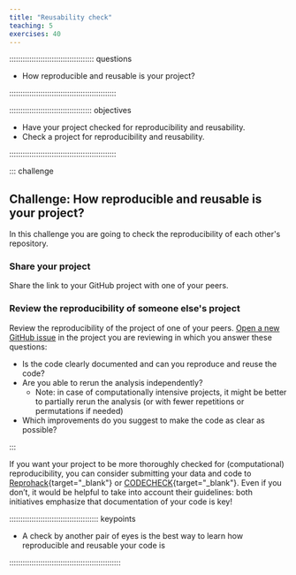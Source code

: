 ```yaml
---
title: "Reusability check"
teaching: 5
exercises: 40
---
```


:::::::::::::::::::::::::::::::::::::: questions 

- How reproducible and reusable is your project?

::::::::::::::::::::::::::::::::::::::::::::::::

::::::::::::::::::::::::::::::::::::: objectives

- Have your project checked for reproducibility and reusability. 
- Check a project for reproducibility and reusability. 

::::::::::::::::::::::::::::::::::::::::::::::::


::: challenge

## Challenge: How reproducible and reusable is your project?
In this challenge you are going to check the reproducibility of each other's repository.

### Share your project
Share the link to your GitHub project with one of your peers.

### Review the reproducibility of someone else's project

Review the reproducibility of the project of one of your peers. 
[Open a new GitHub issue](https://docs.github.com/en/issues/tracking-your-work-with-issues/using-issues/creating-an-issue) in the project you are reviewing in which you answer these questions:

- Is the code clearly documented and can you reproduce and reuse the code?  
- Are you able to rerun the analysis independently? 
    - Note: in case of computationally intensive projects, it might be better to partially rerun 
    the analysis (or with fewer repetitions or permutations if needed)
- Which improvements do you suggest to make the code as clear as possible?

:::

If you want your project to be more thoroughly checked for (computational) reproducibility,
you can consider submitting your data and code to [Reprohack](https://www.reprohack.org){target="_blank"} 
or [CODECHECK](https://codecheck.org.uk/){target="_blank"}. 
Even if you don’t, it would be helpful to take into account their guidelines: 
both initiatives emphasize that documentation of your code is key!


:::::::::::::::::::::::::::::::::::::::: keypoints

- A check by another pair of eyes is the best way to learn how reproducible and reusable your code is

::::::::::::::::::::::::::::::::::::::::::::::::::
